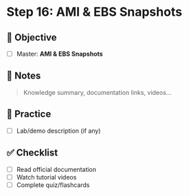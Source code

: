 # Step 16: AMI & EBS Snapshots

## 🎯 Objective
- [ ] Master: **AMI & EBS Snapshots**

## 📘 Notes
> Knowledge summary, documentation links, videos...

## 🧪 Practice
- [ ] Lab/demo description (if any)

## ✅ Checklist
- [ ] Read official documentation
- [ ] Watch tutorial videos
- [ ] Complete quiz/flashcards

